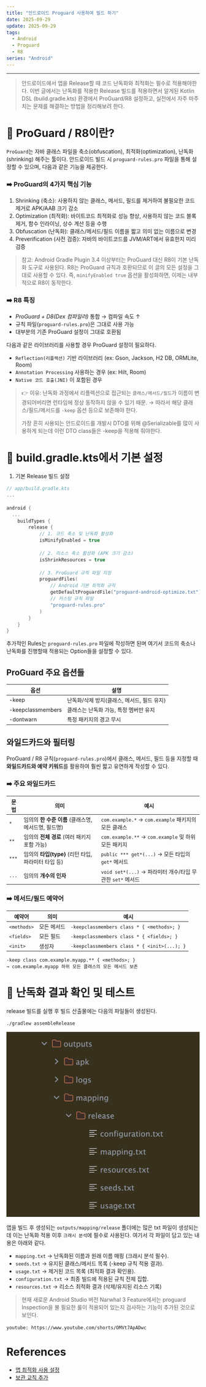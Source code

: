 ```yaml
---
title: "안드로이드 Proguard 사용하여 빌드 하기"
date: 2025-09-29
update: 2025-09-29
tags:
  - Android
  - Proguard
  - R8
series: "Android"
---
```

- - -
> 안드로이드에서 앱을 Release할 때 코드 난독화와 최적화는 필수로 적용해야한다. 이번 글에서는 난독화를 적용한 Release 빌드를 적용하면서 알게된 Kotlin DSL (build.gradle.kts) 환경에서 ProGuard/R8 설정하고, 실전에서 자주 마주치는 문제를 해결하는 방법을 정리해보려 한다.

# 📌 ProGuard / R8이란?

`ProGuard`는 자바 클래스 파일을 축소(obfuscation), 최적화(optimization), 난독화(shrinking) 해주는 툴이다.
안드로이드 빌드 시 `proguard-rules.pro` 파일을 통해 설정할 수 있으며, 다음과 같은 기능을 제공한다.

<h3>➡️ ProGuard의 4가지 핵심 기능</h3>

1. Shrinking (축소): 사용하지 않는 클래스, 메서드, 필드를 제거하여 불필요한 코드 제거로 APK/AAB 크기 감소
2. Optimization (최적화): 바이트코드 최적화로 성능 향상, 사용하지 않는 코드 블록 제거, 함수 인라이닝, 상수 계산 등을 수행
3. Obfuscation (난독화): 클래스/메서드/필드 이름을 짧고 의미 없는 이름으로 변경
4. Preverification (사전 검증): 자바의 바이트코드를 JVM/ART에서 유효한지 미리 검증

> 참고: Android Gradle Plugin 3.4 이상부터는 ProGuard 대신 R8이 기본 난독화 도구로 사용된다. R8는 ProGuard 규칙과 호환되므로 이 글의 모든 설정을 그대로 사용할 수 있다. 즉, `minifyEnabled true` 옵션을 활성화하면, 이제는 내부적으로 R8이 동작한다.

<h3>➡️ R8 특징</h3>

- *ProGuard + D8(Dex 컴파일러)* 통합 → 컴파일 속도 ↑
- 규칙 파일(`proguard-rules.pro`)은 그대로 사용 가능
- 대부분의 기존 ProGuard 설정이 그대로 호환됨

다음과 같은 라이브러리를 사용할 경우 ProGuard 설정이 필요하다.

- `Reflection(리플렉션)` 기반 라이브러리 (ex: Gson, Jackson, H2 DB, ORMLite, Room)
- `Annotation Processing` 사용하는 경우 (ex: Hilt, Room)
- `Native 코드 호출(JNI)` 이 포함된 경우

> 👉 이유: 난독화 과정에서 리플렉션으로 접근되는 `클래스/메서드/필드`가 이름이 변경되어버리면 런타임에 정상 동작하지 않을 수 있기 때문. → 따라서 해당 클래스/필드/메서드를 `-keep` 옵션 등으로 보존해야 한다. 
>
> 가장 흔히 사용되는 안드로이드를 개발시 DTO를 위해 @Serializable를 많이 사용하게 되는데 이런 DTO class들은 -keep을 적용해 줘야한다.

# 📌 build.gradle.kts에서 기본 설정

1. 기본 Release 빌드 설정 

```kotlin
// app/build.gradle.kts
...

android {
  ...
    buildTypes {
        release {
            // 1. 코드 축소 및 난독화 활성화
            isMinifyEnabled = true
            
            // 2. 리소스 축소 활성화 (APK 크기 감소)
            isShrinkResources = true
            
            // 3. ProGuard 규칙 파일 지정
            proguardFiles(
                // Android 기본 최적화 규칙
                getDefaultProguardFile("proguard-android-optimize.txt"),
                // 커스텀 규칙 파일
                "proguard-rules.pro"
            )
        }
    }
}
```

추가적인 Rules는 `proguard-rules.pro` 파일에 작성하면 된며 여기서 코드의 축소나 난독화를 진행할때 적용되는 Option들을 설정할 수 있다.

## ProGuard 주요 옵션들

| 옵션              | 설명                                        |
| ----------------- | ------------------------------------------- |
| -keep             | 난독화/삭제 방지(클래스, 메서드, 필드 유지) |
| -keepclassmembers | 클래스는 난독화 가능, 특정 멤버만 유지      |
| -dontwarn         | 특정 패키지의 경고 무시                     |

## 와일드카드와 필터링

ProGuard / R8 규칙(`proguard-rules.pro`)에서 클래스, 메서드, 필드 등을 지정할 때 **와일드카드와 예약 키워드**를 활용하여 훨씬 짧고 유연하게 작성할 수 있다.

### ➡️ 주요 와일드카드

| 문법 | 의미 | 예시 |
|------|------|------|
| `*` | 임의의 **한 수준 이름** (클래스명, 메서드명, 필드명) | `com.example.*` → `com.example` 패키지의 모든 클래스 |
| `**` | 임의의 **전체 경로** (여러 패키지 포함 가능) | `com.example.**` → `com.example` 및 하위 모든 패키지 |
| `***` | 임의의 **타입(type)** (리턴 타입, 파라미터 타입 등) | `public *** get*(...)` → 모든 타입의 `get*` 메서드 |
| `...` | 임의의 **개수의 인자** | `void set*(...)` → 파라미터 개수/타입 무관한 `set*` 메서드 |


### ➡️ 메서드/필드 예약어

| 예약어 | 의미 | 예시 |
|--------|------|------|
| `<methods>` | 모든 메서드 | `-keepclassmembers class * { <methods>; }` |
| `<fields>` | 모든 필드 | `-keepclassmembers class * { <fields>; }` |
| `<init>` | 생성자 | `-keepclassmembers class * { <init>(...); }` |

```proguard
-keep class com.example.myapp.** { <methods>; }
→ com.example.myapp 하위 모든 클래스의 모든 메서드 보존
```

# 📌 난독화 결과 확인 및 테스트
release 빌드를 실행 후 빌드 산출물에는 다음의 파일들이 생성된다.

```bash
./gradlew assembleRelease
```

<img src="./release-build.png">

앱을 빌드 후 생성되는 `outputs/mapping/release` 폴더에는 많은 txt 파일이 생성되는데 이는 난독화 적용 이후 `크래시 분석`에 필수로 사용된다. 여기서 각 파일이 담고 있는 내용은 아래와 같다.

-	`mapping.txt` → 난독화된 이름과 원래 이름 매핑 (크래시 분석 필수).
-	`seeds.txt` → 유지된 클래스/메서드 목록 (-keep 규칙 적용 결과).
-	`usage.txt` → 제거된 코드 목록 (최적화 결과 확인용).
-	`configuration.txt` → 최종 빌드에 적용된 규칙 전체 집합.
- `resources.txt` -> 리소스 최적화 결과 (삭제/유지된 리소스 기록)

> 현재 새로운 Android Studio 버전 Narwhal 3 Feature에서는 proguard Inspection을 불 필요한 룰이 적용되어 있는지 검사하는 기능이 추가된 것으로 보인다.

`youtube: https://www.youtube.com/shorts/OMVt7ApADwc`

# References
- [앱 최적화 사용 설정](https://developer.android.com/topic/performance/app-optimization/enable-app-optimization?hl=ko&_gl=1*1ullkps*_up*MQ..*_ga*MTI1MzY4OTIzNy4xNzU5MTUxOTQx*_ga_6HH9YJMN9M*czE3NTkxNTE5NDAkbzEkZzAkdDE3NTkxNTE5NDAkajYwJGwwJGgyMDE3NTA3Njgw)
- [보관 교칙 추가](https://developer.android.com/topic/performance/app-optimization/add-keep-rules?hl=ko)